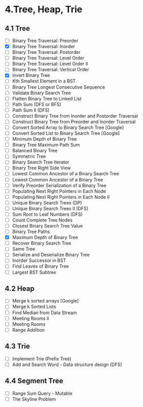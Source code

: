 # 4.Tree, Heap, Trie

## 4.1 Tree

- [ ] Binary Tree Traversal: Preorder
- [x] Binary Tree Traversal: Inorder
- [ ] Binary Tree Traversal: Postorder
- [ ] Binary Tree Traversal: Level Order
- [ ] Binary Tree Traversal: Level Order II
- [ ] Binary Tree Traversal: Vertical Order
- [x] Invert Binary Tree
- [ ] Kth Smallest Element in a BST
- [ ] Binary Tree Longest Consecutive Sequence
- [ ] Validate Binary Search Tree
- [ ] Flatten Binary Tree to Linked List
- [ ] Path Sum (DFS or BFS)
- [ ] Path Sum II (DFS)
- [ ] Construct Binary Tree from Inorder and Postorder Traversal
- [ ] Construct Binary Tree from Preorder and Inorder Traversal
- [ ] Convert Sorted Array to Binary Search Tree [Google]
- [ ] Convert Sorted List to Binary Search Tree [Google]
- [ ] Minimum Depth of Binary Tree
- [ ] Binary Tree Maximum Path Sum
- [ ] Balanced Binary Tree
- [ ] Symmetric Tree
- [ ] Binary Search Tree Iterator
- [ ] Binary Tree Right Side View
- [ ] Lowest Common Ancestor of a Binary Search Tree
- [ ] Lowest Common Ancestor of a Binary Tree
- [ ] Verify Preorder Serialization of a Binary Tree
- [ ] Populating Next Right Pointers in Each Node
- [ ] Populating Next Right Pointers in Each Node II
- [ ] Unique Binary Search Trees (DP)
- [ ] Unique Binary Search Trees II (DFS)
- [ ] Sum Root to Leaf Numbers (DFS)
- [ ] Count Complete Tree Nodes
- [ ] Closest Binary Search Tree Value
- [ ] Binary Tree Paths
- [x] Maximum Depth of Binary Tree
- [ ] Recover Binary Search Tree
- [ ] Same Tree
- [ ] Serialize and Deserialize Binary Tree
- [ ] Inorder Successor in BST
- [ ] Find Leaves of Binary Tree
- [ ] Largest BST Subtree

## 4.2 Heap

- [ ] Merge k sorted arrays [Google]
- [ ] Merge k Sorted Lists
- [ ] Find Median from Data Stream
- [ ] Meeting Rooms II
- [ ] Meeting Rooms
- [ ] Range Addition

## 4.3 Trie

- [ ] Implement Trie (Prefix Tree)
- [ ] Add and Search Word - Data structure design (DFS)

## 4.4 Segment Tree

- [ ] Range Sum Query - Mutable
- [ ] The Skyline Problem
